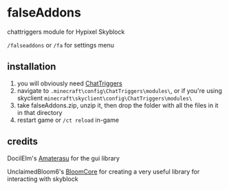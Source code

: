 # falseAddons

chattriggers module for Hypixel Skyblock

`/falseaddons` or `/fa` for settings menu

## installation
1. you will obviously need [ChatTriggers](https://www.chattriggers.com/)
2. navigate to `.minecraft\config\ChatTriggers\modules\`, or if you're using skyclient `minecraft\skyclient\config\ChatTriggers\modules\`
3. take falseAddons.zip, unzip it, then drop the folder with all the files in it in that directory
4. restart game or `/ct reload` in-game

## credits
DocilElm's [Amaterasu](https://github.com/DocilElm/Amaterasu) for the gui library

UnclaimedBloom6's [BloomCore](https://github.com/UnclaimedBloom6) for creating a very useful library for interacting with skyblock
